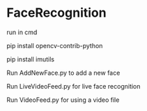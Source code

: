 # FaceRecognition

run in cmd

pip install opencv-contrib-python

pip install imutils


Run AddNewFace.py to add a new face

Run LiveVideoFeed.py for live face recognition

Run VideoFeed.py for using a video file
